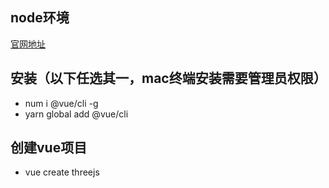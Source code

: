 ## node环境
[官网地址](https://nodejs.org)

## 安装（以下任选其一，mac终端安装需要管理员权限）
 - num i @vue/cli -g
 - yarn global add @vue/cli

## 创建vue项目
 - vue create threejs 